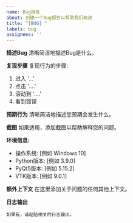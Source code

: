 ```yaml
---
name: Bug报告
about: 创建一个Bug报告以帮助我们改进
title: "[BUG] "
labels: bug
assignees: ''
---
```


**描述Bug**
清晰简洁地描述Bug是什么。

**复现步骤**
复现行为的步骤:
1. 进入 '...'
2. 点击 '....'
3. 滚动到 '....'
4. 看到错误

**预期行为**
清晰简洁地描述您预期会发生什么。

**截图**
如果适用，添加截图以帮助解释您的问题。

**环境信息:**
 - 操作系统: [例如 Windows 10]
 - Python版本: [例如 3.9.0]
 - PyQt5版本: [例如 5.15.2]
 - VTK版本: [例如 9.0.1]

**额外上下文**
在这里添加关于问题的任何其他上下文。

**日志输出**
```
如果有，请粘贴相关的日志输出。
``` 